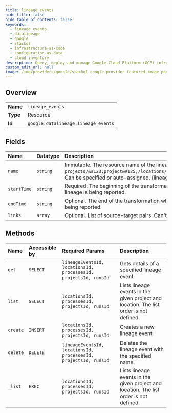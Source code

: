 ```yaml
---
title: lineage_events
hide_title: false
hide_table_of_contents: false
keywords:
  - lineage_events
  - datalineage
  - google    
  - stackql
  - infrastructure-as-code
  - configuration-as-data
  - cloud inventory
description: Query, deploy and manage Google Cloud Platform (GCP) infrastructure and resources using SQL
custom_edit_url: null
image: /img/providers/google/stackql-google-provider-featured-image.png
---
```

  
    

## Overview
<table><tbody>
<tr><td><b>Name</b></td><td><code>lineage_events</code></td></tr>
<tr><td><b>Type</b></td><td>Resource</td></tr>
<tr><td><b>Id</b></td><td><code>google.datalineage.lineage_events</code></td></tr>
</tbody></table>

## Fields
| Name | Datatype | Description |
|:-----|:---------|:------------|
| `name` | `string` | Immutable. The resource name of the lineage event. Format: `projects/&#123;project&#125;/locations/&#123;location&#125;/processes/&#123;process&#125;/runs/&#123;run&#125;/lineageEvents/&#123;lineage_event&#125;`. Can be specified or auto-assigned. &#123;lineage_event&#125; must be not longer than 200 characters and only contain characters in a set: `a-zA-Z0-9_-:.` |
| `startTime` | `string` | Required. The beginning of the transformation which resulted in this lineage event. For streaming scenarios, it should be the beginning of the period from which the lineage is being reported. |
| `endTime` | `string` | Optional. The end of the transformation which resulted in this lineage event. For streaming scenarios, it should be the end of the period from which the lineage is being reported. |
| `links` | `array` | Optional. List of source-target pairs. Can't contain more than 100 tuples. |
## Methods
| Name | Accessible by | Required Params | Description |
|:-----|:--------------|:----------------|:------------|
| `get` | `SELECT` | `lineageEventsId, locationsId, processesId, projectsId, runsId` | Gets details of a specified lineage event. |
| `list` | `SELECT` | `locationsId, processesId, projectsId, runsId` | Lists lineage events in the given project and location. The list order is not defined. |
| `create` | `INSERT` | `locationsId, processesId, projectsId, runsId` | Creates a new lineage event. |
| `delete` | `DELETE` | `lineageEventsId, locationsId, processesId, projectsId, runsId` | Deletes the lineage event with the specified name. |
| `_list` | `EXEC` | `locationsId, processesId, projectsId, runsId` | Lists lineage events in the given project and location. The list order is not defined. |
